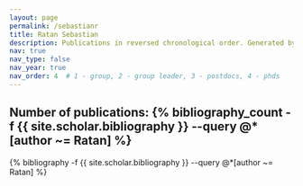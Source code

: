 ```yaml
---
layout: page
permalink: /sebastianr
title: Ratan Sebastian
description: Publications in reversed chronological order. Generated by jekyll-scholar.
nav: true
nav_type: false
nav_year: true
nav_order: 4  # 1 - group, 2 - group leader, 3 - postdocs, 4 - phds
---
```


<!-- _pages/sebastianr.md -->
<div class="publications">

<h2>Number of publications: {% bibliography_count -f {{ site.scholar.bibliography }} --query @*[author ~= Ratan] %}</h2>
{% bibliography -f {{ site.scholar.bibliography }} --query @*[author ~= Ratan] %}

</div>
